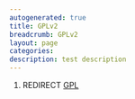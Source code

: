```yaml
---
autogenerated: true
title: GPLv2
breadcrumb: GPLv2
layout: page
categories: 
description: test description
---
```


1.  REDIRECT [GPL](GPL "wikilink")
